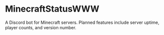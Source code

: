 # MinecraftStatusWWW

A Discord bot for Minecraft servers. Planned features include server uptime, player counts, and version number.  